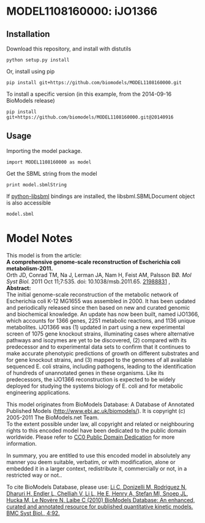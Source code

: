 # MODEL1108160000: iJO1366

## Installation

Download this repository, and install with distutils

`python setup.py install`

Or, install using pip

`pip install git+https://github.com/biomodels/MODEL1108160000.git`

To install a specific version (in this example, from the 2014-09-16 BioModels release)

`pip install git+https://github.com/biomodels/MODEL1108160000.git@20140916`

## Usage

Importing the model package.

`import MODEL1108160000 as model`

Get the SBML string from the model

`print model.sbmlString`

If [python-libsbml](https://pypi.python.org/pypi/python-libsbml) bindings are
installed, the libsbml.SBMLDocument object is also accessible

`model.sbml`


# Model Notes


This model is from the article:  
**A comprehensive genome-scale reconstruction of Escherichia coli metabolism-2011.**   
Orth JD, Conrad TM, Na J, Lerman JA, Nam H, Feist AM, Palsson BØ. _Mol Syst
Biol._ 2011 Oct 11;7:535. doi: 10.1038/msb.2011.65.
[21988831](http://www.ncbi.nlm.nih.gov/pubmed/21988831) ,  
**Abstract:**   
The initial genome-scale reconstruction of the metabolic network of
Escherichia coli K-12 MG1655 was assembled in 2000. It has been updated and
periodically released since then based on new and curated genomic and
biochemical knowledge. An update has now been built, named iJO1366, which
accounts for 1366 genes, 2251 metabolic reactions, and 1136 unique
metabolites. iJO1366 was (1) updated in part using a new experimental screen
of 1075 gene knockout strains, illuminating cases where alternative pathways
and isozymes are yet to be discovered, (2) compared with its predecessor and
to experimental data sets to confirm that it continues to make accurate
phenotypic predictions of growth on different substrates and for gene knockout
strains, and (3) mapped to the genomes of all available sequenced E. coli
strains, including pathogens, leading to the identification of hundreds of
unannotated genes in these organisms. Like its predecessors, the iJO1366
reconstruction is expected to be widely deployed for studying the systems
biology of E. coli and for metabolic engineering applications.

This model originates from BioModels Database: A Database of Annotated
Published Models (http://www.ebi.ac.uk/biomodels/). It is copyright (c)
2005-2011 The BioModels.net Team.  
To the extent possible under law, all copyright and related or neighbouring
rights to this encoded model have been dedicated to the public domain
worldwide. Please refer to [CC0 Public Domain
Dedication](http://creativecommons.org/publicdomain/zero/1.0/) for more
information.

In summary, you are entitled to use this encoded model in absolutely any
manner you deem suitable, verbatim, or with modification, alone or embedded it
in a larger context, redistribute it, commercially or not, in a restricted way
or not..  
  
To cite BioModels Database, please use: [Li C, Donizelli M, Rodriguez N,
Dharuri H, Endler L, Chelliah V, Li L, He E, Henry A, Stefan MI, Snoep JL,
Hucka M, Le Novère N, Laibe C (2010) BioModels Database: An enhanced, curated
and annotated resource for published quantitative kinetic models. BMC Syst
Biol., 4:92.](http://www.ncbi.nlm.nih.gov/pubmed/20587024)


